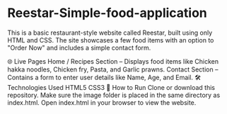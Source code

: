 # Reestar-Simple-food-application
This is a basic restaurant-style website called Reestar, built using only HTML and CSS. The site showcases a few food items with an option to "Order Now" and includes a simple contact form.

🌐 Live Pages
Home / Recipes Section – Displays food items like Chicken hakka noodles, Chicken fry, Pasta, and Garlic prawns.
Contact Section – Contains a form to enter user details like Name, Age, and Email.
🛠️ Technologies Used
HTML5
CSS3
🚀 How to Run
Clone or download this repository.
Make sure the image folder is placed in the same directory as index.html.
Open index.html in your browser to view the website.
